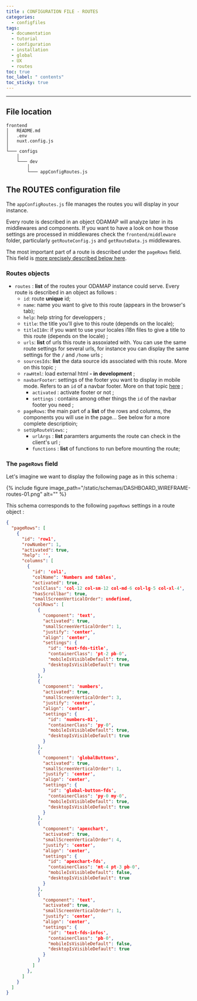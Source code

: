 ```yaml
---
title : CONFIGURATION FILE - ROUTES
categories:
  - configfiles
tags:
  - documentation
  - tutorial
  - configuration
  - installation
  - global
  - UX
  - routes
toc: true
toc_label: " contents"
toc_sticky: true
---
```


--------

## File location

```shell
frontend
│   README.md
│   .env
│   nuxt.config.js
│
└─── configs
    │
    └─── dev
        │
        └─── appConfigRoutes.js

```

## The ROUTES configuration file

The `appConfigRoutes.js` file manages the routes you will display in your instance.

Every route is described in an object ODAMAP will analyze later in its middlewares and components. If you want to have a look on how those settings are processed in middlewares check the `frontend/middleware` folder, particularly `getRouteConfig.js` and `getRouteData.js` middlewares.

The most important part of a route is described under the `pageRows` field. This field is [more precisely described below here]({{site.baseurl}}/configfiles/appConfigRoutes/#the-pagerows-field).

### Routes objects

- `routes` : **list** of the routes your ODAMAP instance could serve. Every route is described in an object as follows :
  - `id`: route **unique** id;
  - `name`: name you want to give to this route (appears in the browser's tab);
  - `help`: help string for developpers ;
  - `title`: the title you'll give to this route (depends on the locale);
  - `titleI18n`: if you want to use your locales i18n files to give a title to this route (depends on the locale) ;
  - `urls`: **list** of urls this route is assoxiated with. You can use the same route settings for several urls, for instance you can display the same settings for the `/` and `/home` urls ;
  - `sourcesIds`: **list** the data source ids associated with this route. More on this topic ;
  - `rawHtml`: load external html **- in development** ;
  - `navbarFooter`: settings of the footer you want to display in mobile mode. Refers to an `id` of a navbar footer. More on that topic [here]({{site.baseurl}}/configfiles/appConfigNavbarFooter) ;
    - `activated` : activate footer or not ;
    - `settings` : contains among other things the `id` of the navbar footer you need ;
  - `pageRows`: the main part of a **list** of the rows and columns, the components you will use in the page... See below for a more complete descriptioin;
  - `setUpRouteViews`: ;
    - `urlArgs` : **list** paramters arguments the route can check in the client's url ;
    - `functions` : **list** of functions to run before mounting the route;


### The `pageRows` field

Let's imagine we want to display the following page as in this schema :  

{% include figure image_path="/static/schemas/DASHBOARD_WIREFRAME-routes-01.png" alt="" %}

This schema corresponds to the following `pageRows` settings in a route object :

```json
{
  "pageRows": [
    {
      "id": 'row1',
      "rowNumber": 1,
      "activated": true,
      "help": '',
      "columns": [
        {
          "id": 'col1',
          "colName": 'Numbers and tables',
          "activated": true,
          "colClass": 'col-12 col-sm-12 col-md-6 col-lg-5 col-xl-4',
          "hasScrollbar": true,
          "smallScreenVerticalOrder": undefined,
          "colRows": [
            {
              "component": 'text',
              "activated": true,
              "smallScreenVerticalOrder": 1,
              "justify": 'center',
              "align": 'center',
              "settings": {
                "id": 'text-fds-title',
                "containerClass": 'pt-2 pb-0',
                "mobileIsVisibleDefault": true,
                "desktopIsVisibleDefault": true
              }
            },
            {
              "component": 'numbers',
              "activated": true,
              "smallScreenVerticalOrder": 3,
              "justify": 'center',
              "align": 'center',
              "settings": {
                "id": 'numbers-01',
                "containerClass": 'py-0',
                "mobileIsVisibleDefault": true,
                "desktopIsVisibleDefault": true
              }
            },
            {
              "component": 'globalButtons',
              "activated": true,
              "smallScreenVerticalOrder": 1,
              "justify": 'center',
              "align": 'center',
              "settings": {
                "id": 'global-button-fds',
                "containerClass": 'py-0 my-0',
                "mobileIsVisibleDefault": true,
                "desktopIsVisibleDefault": true
              }
            },
            {
              "component": 'apexchart',
              "activated": true,
              "smallScreenVerticalOrder": 4,
              "justify": 'center',
              "align": 'center',
              "settings": {
                "id": 'apexchart-fds',
                "containerClass": 'mt-4 pt-3 pb-0',
                "mobileIsVisibleDefault": false,
                "desktopIsVisibleDefault": true
              }
            },
            {
              "component": 'text',
              "activated": true,
              "smallScreenVerticalOrder": 1,
              "justify": 'center',
              "align": 'center',
              "settings": {
                "id": 'text-fds-infos',
                "containerClass": 'pb-0',
                "mobileIsVisibleDefault": false,
                "desktopIsVisibleDefault": true
              }
            }
          ]
        },
      ]
    }
  ]
}
```
